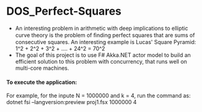 # DOS_Perfect-Squares

* An interesting problem in arithmetic with deep implications to elliptic curve theory is the problem of ﬁnding perfect squares that are sums of consecutive
squares. An interesting example is Lucas' Square Pyramid: 1^2 + 2^2 + 3^2 + .... + 24^2 = 70^2
* The goal of this project is to use F# Akka.NET actor model to build an efficient solution to this problem with concurrency, that runs well on multi-core machines.

#### To execute the application:

For example, for the inpute N = 1000000 and k = 4, run the command as: dotnet fsi –langversion:preview proj1.fsx 1000000 4
